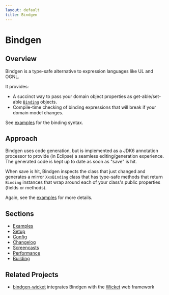 ```yaml
---
layout: default
title: Bindgen
---
```


Bindgen
=======

Overview
--------

Bindgen is a type-safe alternative to expression languages like UL and OGNL. 

It provides:

* A succinct way to pass your domain object properties as get-able/set-able [`Binding`][binding] objects.
* Compile-time checking of binding expressions that will break if your domain model changes.

See [examples](examples.html) for the binding syntax.

Approach
--------

Bindgen uses code generation, but is implemented as a JDK6 annotation processor to provide (in Eclipse) a seamless editing/generation experience. The generated code is kept up to date as soon as "save" is hit.

When save is hit, Bindgen inspects the class that just changed and generates a mirror `XxxBinding` class that has type-safe methods that return `Binding` instances that wrap around each of your class's public properties (fields or methods).

Again, see the [examples](examples.html) for more details.

Sections
--------

* [Examples](examples.html)
* [Setup](setup.html)
* [Config](config.html)
* [Changelog](changelog.html)
* [Screencasts](screencasts.html)
* [Performance](performance.html)
* [Building](building.html)

[binding]: http://github.com/stephenh/bindgen/blob/master/bindgen/src/org/bindgen/Binding.java

Related Projects
----------------

* [bindgen-wicket](http://code.google.com/p/bindgen-wicket/) integrates Bindgen with the [Wicket](http://wicket.apache.org) web framework



